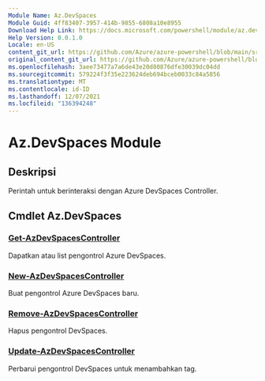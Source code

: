 ```yaml
---
Module Name: Az.DevSpaces
Module Guid: 4ff83407-3957-414b-9855-6808a10e8955
Download Help Link: https://docs.microsoft.com/powershell/module/az.devspaces
Help Version: 0.0.1.0
Locale: en-US
content_git_url: https://github.com/Azure/azure-powershell/blob/main/src/DevSpaces/DevSpaces/help/Az.DevSpaces.md
original_content_git_url: https://github.com/Azure/azure-powershell/blob/main/src/DevSpaces/DevSpaces/help/Az.DevSpaces.md
ms.openlocfilehash: 3aee73477a7a6de43e20d80876dfe30039dc04dd
ms.sourcegitcommit: 579224f3f35e223624deb694bceb0033c84a5856
ms.translationtype: MT
ms.contentlocale: id-ID
ms.lasthandoff: 12/07/2021
ms.locfileid: "136394248"
---
```

# Az.DevSpaces Module
## Deskripsi
Perintah untuk berinteraksi dengan Azure DevSpaces Controller.

## Cmdlet Az.DevSpaces
### [Get-AzDevSpacesController](Get-AzDevSpacesController.md)
Dapatkan atau list pengontrol Azure DevSpaces.

### [New-AzDevSpacesController](New-AzDevSpacesController.md)
Buat pengontrol Azure DevSpaces baru.

### [Remove-AzDevSpacesController](Remove-AzDevSpacesController.md)
Hapus pengontrol DevSpaces.

### [Update-AzDevSpacesController](Update-AzDevSpacesController.md)
Perbarui pengontrol DevSpaces untuk menambahkan tag. 

